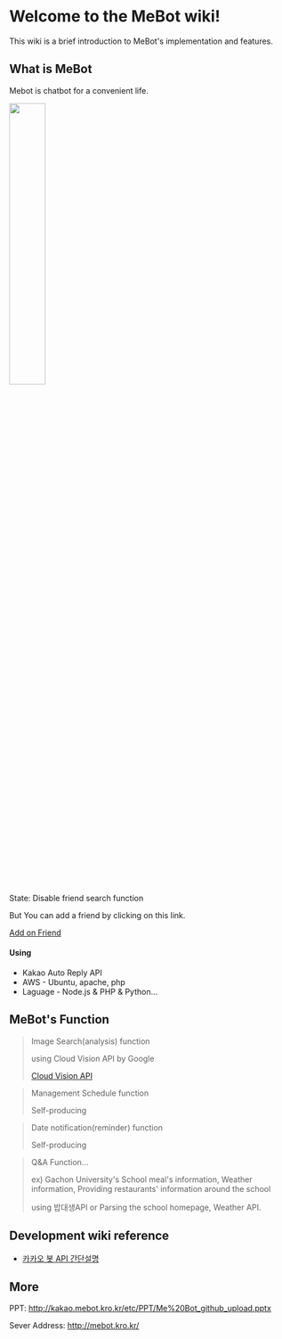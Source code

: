 # Welcome to the MeBot wiki!
This wiki is a brief introduction to MeBot's implementation and features.

## What is MeBot
Mebot is chatbot for a convenient life.

<img src="http://kakao.mebot.kro.kr/etc/mebot.png" width="36%"></img>
<p>State: Disable friend search function</p>
But You can add a friend by clicking on this link. 
<p><site><a href="https://pf.kakao.com/_enfxixl">Add on Friend</a></site></p>

#### Using
- Kakao Auto Reply API 
- AWS - Ubuntu, apache, php
- Laguage - Node.js & PHP & Python...

## MeBot's Function
<blockquote> 
Image Search(analysis) function

using Cloud Vision API by Google
<p><site><a href="https://cloud.google.com/vision/">Cloud Vision API</a></site></p>
</blockquote>

<blockquote> 
<p>Management Schedule function</p>
Self-producing
</blockquote>

<blockquote> 
<p>Date notification(reminder) function</p>
Self-producing
</blockquote>

<blockquote> 
<p> Q&A Function... </p>
<p> ex) Gachon University's School meal's information, Weather information, Providing restaurants' information around the school</p>
using 밥대생API or Parsing the school homepage, Weather API.
</blockquote>

## Development wiki reference
* [카카오 봇 API 간단설명](https://github.com/chlee1001/MeBot/wiki/Quick-description-of-Kakao-chatbot-API)


## More
PPT: http://kakao.mebot.kro.kr/etc/PPT/Me%20Bot_github_upload.pptx

Sever Address: http://mebot.kro.kr/
